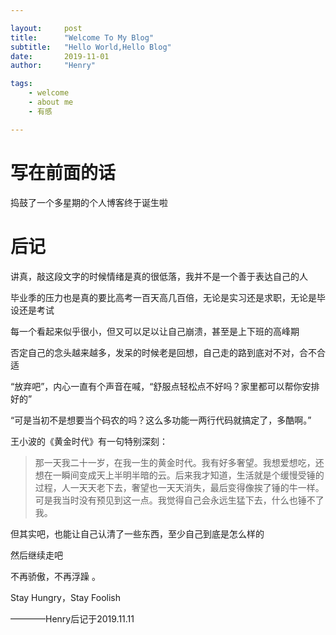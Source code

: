 ```yaml
---

layout:     post
title:      "Welcome To My Blog"
subtitle:   "Hello World,Hello Blog"
date:       2019-11-01
author:     "Henry"

tags:
    - welcome
    - about me
    - 有感

---
```


# 写在前面的话

捣鼓了一个多星期的个人博客终于诞生啦




# 后记

讲真，敲这段文字的时候情绪是真的很低落，我并不是一个善于表达自己的人

毕业季的压力也是真的要比高考一百天高几百倍，无论是实习还是求职，无论是毕设还是考试

每一个看起来似乎很小，但又可以足以让自己崩溃，甚至是上下班的高峰期



否定自己的念头越来越多，发呆的时候老是回想，自己走的路到底对不对，合不合适

“放弃吧”，内心一直有个声音在喊，“舒服点轻松点不好吗？家里都可以帮你安排好的”

“可是当初不是想要当个码农的吗？这么多功能一两行代码就搞定了，多酷啊。”





王小波的《黄金时代》有一句特别深刻：

> 那一天我二十一岁，在我一生的黄金时代。我有好多奢望。我想爱想吃，还想在一瞬间变成天上半明半暗的云。后来我才知道，生活就是个缓慢受锤的过程，人一天天老下去，奢望也一天天消失，最后变得像挨了锤的牛一样。
> 可是我当时没有预见到这一点。我觉得自己会永远生猛下去，什么也锤不了我。



但其实吧，也能让自己认清了一些东西，至少自己到底是怎么样的

然后继续走吧

不再骄傲，不再浮躁 。

Stay Hungry，Stay Foolish


————Henry后记于2019.11.11

